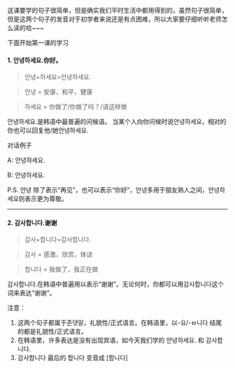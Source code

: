 这课要学的句子很简单，但是确实我们平时生活中都用得到的，虽然句子很简单，但是这两个句子的发音对于初学者来说还是有点困难，所以大家要仔细听听老师怎么读的哈~~~

下面开始第一课的学习

#### 1. 안녕하세요.你好。

> 안녕+하세요=안녕하세요.

> 안녕 = 安康，和平，健康

> 하세요 = 你做了/你做了吗？/请这样做

안녕하세요.是韩语中最普遍的问候语。
当某个人向你问候时说안녕하세요，相对的你也可以回复他/她안녕하세요.

对话例子

A: 안녕하세요.

B: 안녕하세요.

P.S. 안녕 除了表示“再见”，也可以表示“你好”，안녕多用于朋友熟人之间，안녕하세요则表示更为尊敬。

-----

#### 2. 감사합니다.谢谢

> 감사+합니다=감사합니다.

> 감사 = 感激，欣赏，体谅

> 합니다 = 我做了，我正在做

감사합니다.在韩语中普遍用以表示“谢谢”。无论何时，你都可以用감사합니다这个词来表达“谢谢”。

注意：

1. 这两个句子都属于존댓말，礼貌性/正式语言。在韩语里，以-요/-ㅂ니다 结尾的都是礼貌性/正式语言。
2. 在韩语里，许多表达是没有出现宾语，如今天我们学的 안녕하세요. 和 감사합니다.
3. 감사합니다 最后的 합니다 变音成 [함니다]
